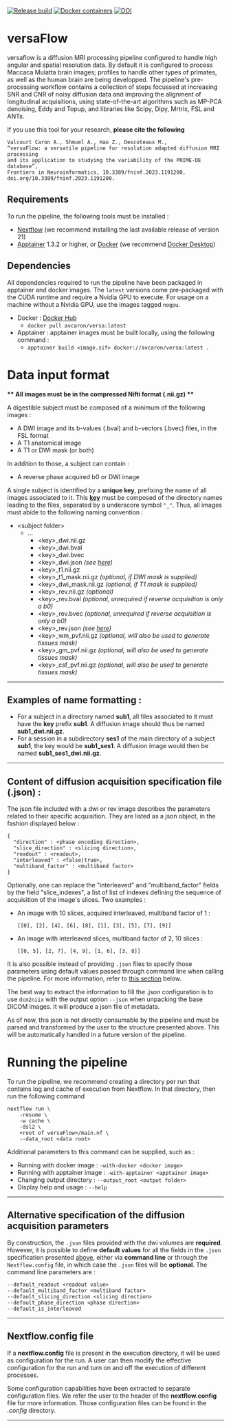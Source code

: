 [![Release build](https://github.com/AlexVCaron/mrHARDI/actions/workflows/build-release.yml/badge.svg)](https://github.com/AlexVCaron/mrHARDI/actions/workflows/build-release.yml)
[![Docker containers](https://img.shields.io/badge/Docker%20images-dockerhub-blue?style=plaflat&logo=docker&labelColor=2e343b)](https://hub.docker.com/repository/docker/avcaron/versa)
[![DOI](https://zenodo.org/badge/430873937.svg)](https://zenodo.org/badge/latestdoi/430873937)

# versaFlow

versaflow is a diffusion MRI processing pipeline configured to handle high 
angular and spatial resolution data. By default it is configured to process 
Maccaca Mulatta brain images; profiles to handle other types of primates, as 
well as the human brain are being developped. The pipeline's pre-processing 
workflow contains a collection of steps focussed at increasing SNR and CNR of 
noisy diffusion data and improving the alignment of longitudinal acquisitions, 
using state-of-the-art algorithms such as MP-PCA denoising, Eddy and Topup, and 
libraries like Scipy, Dipy, Mrtrix, FSL and ANTs.

If you use this tool for your research, **please cite the following**

```
Valcourt Caron A., Shmuel A., Hao Z., Descoteaux M.,
“versaFlow: a versatile pipeline for resolution adapted diffusion MRI processing 
and its application to studying the variability of the PRIME-DE database”,
Frontiers in Neuroinformatics, 10.3389/fninf.2023.1191200, doi.org/10.3389/fninf.2023.1191200.
```

## Requirements

To run the pipeline, the following tools must be installed :

- [Nextflow](https://www.nextflow.io/docs/latest/getstarted.html) (we recommend installing the last available release of version 21)
- [Apptainer](https://apptainer.org/docs/admin/main/installation.html) 1.3.2 or higher, or [Docker](https://docs.docker.com/engine/install/) (we recommend [Docker Desktop](https://docs.docker.com/desktop/))

## Dependencies

All dependencies required to run the pipeline have been packaged in apptainer 
and docker images. The `latest` versions come pre-packaged with the CUDA runtime 
and require a Nvidia GPU to execute. For usage on a machine without a Nvidia GPU, 
use the images tagged `nogpu`.

- Docker : [Docker Hub](https://hub.docker.com/r/avcaron/versa)
  - `docker pull avcaron/versa:latest`
- Apptainer : apptainer images must be built locally, using the following command :
  - `apptainer build <image.sif> docker://avcaron/versa:latest .`


# Data input format

**\*\* All images must be in the compressed Nifti format (.nii.gz) \*\***

A digestible subject must be composed of a minimum of the following images :

- A DWI image and its b-values (.bval) and b-vectors (.bvec) files, in the FSL format
- A T1 anatomical image
- A T1 or DWI mask (or both)

In addition to those, a subject can contain :

- A reverse phase acquired b0 or DWI image

A single subject is identified by a **unique key**, prefixing the name of all images 
associated to it. This [**key**](#) must be composed of the directory names leading to the 
files, separated by a underscore symbol `"_"`. Thus, all images must abide to the 
following naming convention :

- \<subject folder\>
    - ...
      - \<key\>_dwi.nii.gz
      - \<key\>_dwi.bval
      - \<key\>_dwi.bvec
      - \<key\>_dwi.json *(see [here](#alternative-specification-of-the-diffusion-acquisition-parameters))*
      - \<key\>_t1.nii.gz
      - \<key\>_t1_mask.nii.gz *(optional, if DWI mask is supplied)*
      - \<key\>_dwi_mask.nii.gz *(optional, if T1 mask is supplied)*
      - \<key\>_rev.nii.gz *(optional)*
      - \<key\>_rev.bval *(optional, unrequired if reverse acquisition is only a b0)*
      - \<key\>_rev.bvec *(optional, unrequired if reverse acquisition is only a b0)*
      - \<key\>_rev.json *(see [here](#alternative-specification-of-the-diffusion-acquisition-parameters))*
      - \<key\>_wm_pvf.nii.gz *(optional, will also be used to generate tissues mask)*
      - \<key\>_gm_pvf.nii.gz *(optional, will also be used to generate tissues mask)*
      - \<key\>_csf_pvf.nii.gz *(optional, will also be used to generate tissues mask)*

____

## Examples of name formatting :


- For a subject in a directory named **sub1**, all files associated to it must have 
  the **key** prefix **sub1**. A diffusion image should thus be named **sub1_dwi.nii.gz**.
- For a session in a subdirectory **ses1** of the main directory of a subject **sub1**, 
  the key would be **sub1_ses1**. A diffusion image would then be named **sub1_ses1_dwi.nii.gz**.

___

## Content of diffusion acquisition specification file (.json) :

The json file included with a dwi or rev image describes the parameters related to 
their specific acquisition. They are listed as a json object, in the fashion displayed 
below :

```
{
  "direction" : <phase encoding direction>,
  "slice_direction" : <slicing direction>,
  "readout" : <readout>,
  "interleaved" : <false|true>,
  "multiband_factor" : <multiband factor>
}
```

Optionally, one can replace the "interleaved" and "multiband_factor" fields by the 
field "slice_indexes", a list of list of indexes defining the sequence of acquisition 
of the image's slices. Two examples :

- An image with 10 slices, acquired interleaved, multiband factor of 1 :
  ```
  [[0], [2], [4], [6], [8], [1], [3], [5], [7], [9]]
  ```
- An image with interleaved slices, multiband factor of 2, 10 slices :
  ```
  [[0, 5], [2, 7], [4, 9], [1, 6], [3, 8]]
  ```

It is also possible instead of providing `.json` files to specify those parameters 
using default values passed through command line when calling the pipeline. For more 
information, refer to [this section](#alternative-specification-of-the-diffusion-acquisition-parameters) 
below.

The best way to extract the information to fill the .json configuration is to use 
`dcm2niix` with the output option `--json` when unpacking the base DICOM images. 
It will produce a json file of metadata.

As of now, this json is not directly consumable by the pipeline and must be parsed 
and transformed by the user to the structure presented above. This will be 
automatically handled in a future version of the pipeline.

# Running the pipeline

To run the pipeline, we recommend creating a directory per run that contains log and 
cache of execution from Nextflow. In that directory, then run the following command

```
nextflow run \
    -resume \
    -w cache \
    -dsl2 \
    <root of versaFlow>/main.nf \
    --data_root <data root>
```

Additional parameters to this command can be supplied, such as :

- Running with docker image : `-with-docker <docker image>`
- Running with apptainer image : `-with-apptainer <apptainer image>`
- Changing output directory : `--output_root <output folder>`
- Display help and usage : `--help`

___

## Alternative specification of the diffusion acquisition parameters

By construction, the `.json` files provided with the dwi volumes are **required**. 
However, it is possible to define **default values** for all the fields in the `.json` 
specification presented [above](#content-of-diffusion-acquisition-specification-file-json), 
either via **command line** or through the `Nextflow.config` file, in which case 
the `.json` files will be **optional**. The command line parameters are :

```
--default_readout <readout value>
--default_multiband_factor <multiband factor>
--default_slicing_direction <slicing direction>
--default_phase_direction <phase direction>
--default_is_interleaved
```

___

## Nextflow.config file

If a **nextflow.config** file is present in the execution directory, it will be used 
as configuration for the run. A user can then modify the effective configuration for 
the run and turn on and off the execution of different processes.

Some configuration capabilities have been extracted to separate configuration files. 
We refer the user to the header of the **nextflow.config** file for more information. 
Those configuration files can be found in the *.config* directory.

___
